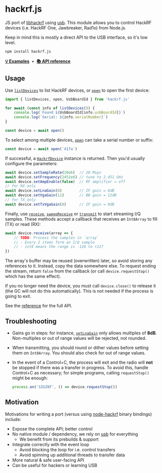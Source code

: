 # hackrf.js

JS port of [libhackrf][] using [usb][usb]. This module allows you to control HackRF devices (i.e. HackRF One, Jawbreaker, Rad1o) from Node.js.

Keep in mind this is mostly a direct API to the USB interface, so it's low level.

~~~ bash
npm install hackrf.js
~~~

**[💡 Examples](./examples)** &nbsp;•&nbsp; **[📚 API reference][api]**


## Usage

Use [`listDevices`][] to list HackRF devices, or [`open`][] to open the first device:

~~~ js
import { listDevices, open, UsbBoardId } from 'hackrf.js'

for await (const info of listDevices()) {
    console.log(`Found ${UsbBoardId[info.usbBoardId]}`)
    console.log(`Serial: ${info.serialNumber}`)
}

const device = await open()
~~~

To select among multiple devices, [`open`][] can take a serial number or suffix:

~~~ js
const device = await open('41fa')
~~~

If successful, a [`HackrfDevice`][] instance is returned.
Then you'd usually configure the parameters:

~~~ js
await device.setSampleRate(20e6)  // 20 Msps
await device.setFrequency(2451e6) // tune to 2.451 GHz
await device.setAmpEnable(false)  // RF amplifier = off
// for RX only
await device.setLnaGain(8)        // IF gain = 8dB
await device.setVgaGain(12)       // BB gain = 12dB
// for TX only
await device.setTxVgaGain(8)      // IF gain = 8dB
~~~

Finally, use [`receive`][], [`sweepReceive`][] or [`transmit`][] to start streaming I/Q samples. These methods accept a callback that receives an `Int8Array` to fill (TX) or read (RX):

~~~ js
await device.receive(array => {
    // TODO: Process the samples in `array`
    // - Every 2 items form an I/Q sample
    // - int8 means the range is -128 to +127
})
~~~

The array's buffer may be reused (overwritten) later, so avoid storing any references to it. Instead, copy the data somewhere else.
To request ending the stream, return `false` from the callback (or call `device.requestStop()` which has the same effect).

If you no longer need the device, you must call `device.close()` to release it (the GC will not do this automatically). This is not needed if the process is going to exit.

See the [reference][api] for the full API.


## Troubleshooting

- Gains go in steps: for instance, [`setLnaGain`][] only allows multiples of **8dB**. Non-multiples or out of range values will be rejected, not rounded.

- When transmitting, you should round or dither values before setting them on `Int8Array`. You should also check for out of range values.

- In the event of a Control+C, the process will exit and the radio will **not** be stopped if there was a transfer in progress. To avoid this, handle Control+C as necessary; for simple programs, calling `requestStop()` might be enough:

  ~~~ js
  process.on('SIGINT', () => device.requestStop())
  ~~~


## Motivation

Motivations for writing a port (versus using [node-hackrf][] binary bindings) include:

- Expose the complete API; better control
- No native module / dependency, we rely on [usb][] for everything
  - We benefit from its prebuilds & support
- Integrate correctly with the event loop
  - Avoid blocking the loop for i.e. control transfers
  - Avoid spinning up additional threads to transfer data
- More natural & safe user-facing API
- Can be useful for hackers or learning USB



[usb]: https://www.npmjs.com/package/usb
[libhackrf]: https://github.com/mossmann/hackrf/tree/master/host
[node-hackrf]: https://www.npmjs.com/package/hackrf

[api]: https://hackrf.alba.sh/docs/globals.html
[`listDevices`]: https://hackrf.alba.sh/docs/globals.html#open
[`open`]: https://hackrf.alba.sh/docs/globals.html#open
[`HackrfDevice`]: https://hackrf.alba.sh/docs/classes/hackrfdevice.html
[`receive`]: https://hackrf.alba.sh/docs/classes/hackrfdevice.html#receive
[`sweepReceive`]: https://hackrf.alba.sh/docs/classes/hackrfdevice.html#sweepReceive
[`transmit`]: https://hackrf.alba.sh/docs/classes/hackrfdevice.html#transmit
[`setLnaGain`]: https://hackrf.alba.sh/docs/classes/hackrfdevice.html#setlnagain